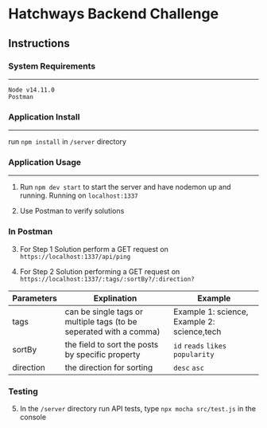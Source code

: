 # Hatchways Backend Challenge

## Instructions

### System Requirements

---

```
Node v14.11.0
Postman
```

### Application Install

---

run `npm install` in `/server` directory

### Application Usage

---

1. Run `npm dev start` to start the server and have nodemon up and running. Running on `localhost:1337`

2. Use Postman to verify solutions

### In Postman

3. For Step 1 Solution perform a GET request on `https://localhost:1337/api/ping`

4. For Step 2 Solution performing a GET request on `https://localhost:1337/:tags/:sortBy?/:direction?`

| Parameters | Explination                                                        | Example                                     |
| --------- | ------------------------------------------------------------------ | ------------------------------------------- |
| tags      | can be single tags or multiple tags (to be seperated with a comma) | Example 1: science, Example 2: science,tech |
| sortBy    | the field to sort the posts by specific property                   | `id` `reads` `likes` `popularity`           |
| direction | the direction for sorting                                          | `desc` `asc`                                |

### Testing

5. In the `/server` directory run API tests, type `npx mocha src/test.js` in the console
